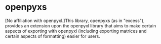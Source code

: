 # openpyxs
[No affiliation with openpyxl.]This library, openpyxs (as in "excess"), provides an extension upon the openpyxl library that aims to make certain aspects of exporting with openpyxl (including exporting matrices and certain aspects of formatting) easier for users.
